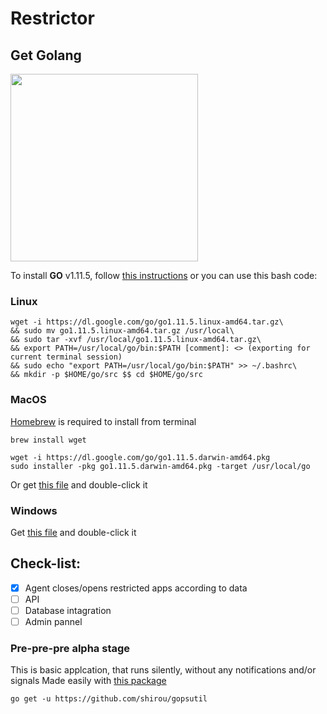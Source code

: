 # Restrictor

## Get Golang
<img src="https://proxy.duckduckgo.com/iu/?u=https%3A%2F%2Fcdn-images-1.medium.com%2Fmax%2F1200%2F1*mUjcwJ7INewkUIVWFJVRUA.jpeg&f=1" width=300>

To install **GO** v1.11.5, follow <a href="https://golang.org/doc/install" target="_new">this instructions</a> or you can use this bash code:
### Linux
```
wget -i https://dl.google.com/go/go1.11.5.linux-amd64.tar.gz\
&& sudo mv go1.11.5.linux-amd64.tar.gz /usr/local\
&& sudo tar -xvf /usr/local/go1.11.5.linux-amd64.tar.gz\
&& export PATH=/usr/local/go/bin:$PATH [comment]: <> (exporting for current terminal session)
&& sudo echo "export PATH=/usr/local/go/bin:$PATH" >> ~/.bashrc\
&& mkdir -p $HOME/go/src $$ cd $HOME/go/src 
```

### MacOS
[Homebrew](https://brew.sh/) is required to install from terminal
```
brew install wget
```
```
wget -i https://dl.google.com/go/go1.11.5.darwin-amd64.pkg
sudo installer -pkg go1.11.5.darwin-amd64.pkg -target /usr/local/go
```
Or get [this file](https://dl.google.com/go/go1.11.5.darwin-amd64.pkg) and double-click it


### Windows
Get [this file](https://dl.google.com/go/go1.11.5.windows-amd64.msi) and double-click it



## Check-list:
- [x] Agent closes/opens restricted apps according to data
- [ ] API
- [ ] Database intagration
- [ ] Admin pannel

### Pre-pre-pre alpha stage
This is basic applcation, that runs silently, without any notifications and/or signals
Made easily with [this package](https://github.com/shirou/gopsutil)
```
go get -u https://github.com/shirou/gopsutil
```
